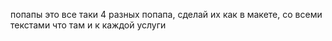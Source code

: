 
попапы это все таки 4 разных попапа, сделай их как в макете, со всеми текстами что там и к каждой услуги